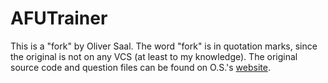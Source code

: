 # AFUTrainer

This is a "fork" by Oliver Saal. The word "fork" is in quotation marks, since the original is not on any VCS (at least to my knowledge). The original source code and question files can be found on O.S.'s [website](http://www.oliver-saal.de/software/afutrainer/).
